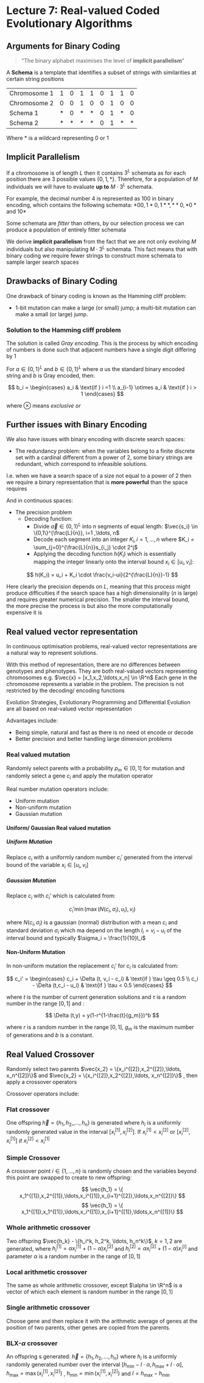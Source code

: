 # Lecture 7: Real-valued Coded Evolutionary Algorithms

## Arguments for Binary Coding 

> "The binary alphabet maximises the level of **implicit parallelism**"

A **Schema** is a template that identifies a subset of strings with similarities at certain string positions

|              |     |     |     |     |     |     |     |     |
| ------------ | --- | --- | --- | --- | --- | --- | --- | --- |
| Chromosome 1 | 1   | 0   | 1   | 1   | 0   | 1   | 1   | 0   |
| Chromosome 2 | 0   | 0   | 1   | 0   | 0   | 1   | 0   | 0   |
| Schema 1     | *   | 0   | *   | *   | 0   | 1   | *   | 0   |
| Schema 2     | *   | *   | *   | *   | 0   | 1   | *   | *   |

Where * is a wildcard representing 0 or 1 

## Implicit Parallelism

If a chromosome is of length $L$ then it contains $3^L$ schemata as for each position there are 3 possible values $\{0,1,*\}$. Therefore, for a population of $M$ individuals we will have to evaluate **up to** $M\cdot 3^L$ schemata.

For example, the decimal number 4 is represented as 100 in binary encoding, which contains the following schemata: $*00, 1*0, 1**, **0, *0* \text{ and } 10*$

Some schemata are *fitter* than others, by our selection process we can produce a population of entirely fitter schemata

We derive **implicit parallelism** from the fact that we are not only evolving $M$ individuals but also manipulating $M\cdot 3^L$ schemata. This fact means that with binary coding we require fewer strings to construct more schemata to sample larger search spaces 

## Drawbacks of Binary Coding

One drawback of binary coding is known as the Hamming cliff problem:

- 1-bit mutation can make a large (or small) jump; a multi-bit mutation can make a small (or large)  jump.

### Solution to the Hamming cliff problem

The solution is called *Gray encoding*. This is the process by which encoding of numbers is done such that adjacent numbers have a single digit differing by 1

For $a \in \{0,1\}^L$ and $b\in \{0,1\}^L$ where $a$ us the standard binary encoded string and $b$ is Gray encoded, then:

$$
b_i = \begin{cases}
    a_i & \text{if } i =1 \\ 
    a_{i-1} \otimes  a_i & \text{if } i > 1
\end{cases}
$$

where $\otimes$ means *exclusive or* 

## Further issues with Binary Encoding 

We also have issues with binary encoding with discrete search spaces:

- The redundancy problem: when the variables belong to a finite discrete set with a cardinal different from a power of 2, some binary strings are redundant, which correspond to infeasible solutions.

I.e. when we have a search space of a size not equal to a power of 2 then we require a binary representation that is **more powerful** than the space requires

And in continuous spaces:

- The precision problem
  - Decoding function:
    - Divide $\vec{a} \in \{0,1\}^L$ into $n$ segments of equal length: $\vec{s_i} \in \{0,1\}^{\frac{L}{n}}, i=1 ,\ldots, n$
    - Decode each segment into an integer $K_i,  i =1 , \ldots, n$ where $K_i = \sum_{j=0}^{\frac{L}{n}}s_{i_j} \cdot 2^j$
    - Applying the decoding function $h(K_i)$ which is essentially mapping the integer linearly onto the interval bound $x_i \in [u_i,v_i]$:

$$
h(K_i) = u_i + K_i \cdot \frac{v_i-ui}{2^{\frac{L}{n}}-1}
$$


Here clearly the precision depends on $L$, meaning that this process might produce difficulties if the search space has a high dimensionality ($n$ is large) and requires greater numerical precision. The smaller the interval bound, the more precise the process is but also the more computationally expensive it is

## Real valued vector representation

In continuous optimisation problems, real-valued vector representations are a natural way to represent solutions.

With this method of representation, there are no differences between genotypes and phenotypes. They are both real-valued vectors representing chromosomes e.g. $\vec{x} = [x_1,x_2,\ldots,x_n] \in \R^n$ 
Each gene in the chromosome represents a variable in the problem. The precision is not restricted by the decoding/ encoding functions

Evolution Strategies, Evolutionary Programming and Differential Evolution are all based on real-valued vector representation

Advantages include:

- Being simple, natural and fast as there is no need ot encode or decode
- Better precision and better handling large dimension problems

### Real valued mutation

Randomly select parents with a probability $p_m \in [0,1]$ for mutation and randomly select a gene $c_i$ and apply the mutation operator

Real number mutation operators include:

- Uniform mutation 
- Non-uniform mutation 
- Gaussian mutation 

#### Uniform/ Gaussian Real valued mutation

##### Uniform Mutation 

Replace $c_i$ with a uniformly random number $c_i'$ generated from the interval bound of the variable $x_i \in [u_i,v_i]$ 

##### Gaussian Mutation

Replace $c_i$ with $c_i'$ which is calculated from:

$$
c_i' \min(\max(N(c_i,\sigma_i),u_i),v_i)
$$

where $N(c_i,\sigma_i)$ is a gaussian (normal) distribution with a mean $c_i$ and standard deviation $\sigma_i$ which ma depend on the length $l_i = v_i - u_i$ of the interval bound and typically $\sigma_i = \frac{1}{10}l_i$ 

#### Non-Uniform Mutation 

In non-uniform mutation the replacement $c_i'$ for $c_i$ is calculated from:

$$
c_i' = \begin{cases}
    c_i + \Delta (t, v_i - c_i) & \text{if } \tau \geq 0.5 \\ 
    c_i - \Delta (t,c_i - u_i) & \text{if } \tau < 0.5
\end{cases}
$$

where $t$ is the number of current generation solutions and $\tau$ is a random number in the range $[0,1]$ and :

$$
\Delta (t,y) = y(1-r^{1-\frac{t}{g_m}})^b
$$

where $r$ is a random number in the range $[0,1]$, $g_m$ is the maximum number of generations and $b$ is a constant.

## Real Valued Crossover

Randomly select two parents $\vec{x_2} = \{x_i^{[2]},x_2^{[2]},\ldots, x_n^{[2]}\}$  and $\vec{x_2} = \{x_i^{[2]},x_2^{[2]},\ldots, x_n^{[2]}\}$ , then apply a crossover operators

Crossover operators include:

### Flat crossover

One offspring $\vec{h} = \{h_1,h_2,,\ldots,h_n\}$ is generated where $h_i$ is a uniformly randomly generated value in the interval $[x_i^{[1]},x_i^{[2]}]$. If $x_i^{[1]}<x_i^{[2]}$ or $[x_i^{[2]},x_i^{[1]}]$ if $x_i^{[2]} < x_i^{[1]}$ 

### Simple Crossover 

A crossover point $i \in \{1,\ldots,n\}$ is randomly chosen and the variables beyond this point are swapped to create to new offspring:

$$
\vec{h_1} = \{ x_1^{[1]},x_2^{[1]},\ldots,x_i^{[1]},x_{i+1}^{[2]},\ldots,x_n^{[2]}\} 
$$
$$
\vec{h_1} = \{ x_1^{[1]},x_1^{[1]},\ldots,x_i^{[1]},x_{i+1}^{[1]},\ldots,x_n^{[1]}\} 
$$

### Whole arithmetic crossover

Two offspring $\vec{h_k} - \{h_i^k, h_2^k, \ldots, h_n^k\}$, $k = 1,2$ are generated, where $h_i^{[1]} = \alpha x_i^{[1]} + (1-\alpha)x_i^{[2]}$ and $h_i^{[2]} = \alpha x_i^{[2]} + (1-\alpha)x_i^{[i]}$ and parameter $\alpha$ is a random number in the range of $[0,1]$ 

### Local arithmetic crossover

The same as whole arithmetic crossover, except $\alpha \in \R^n$ is a vector of which each element is random number in the range $[0,1]$ 

### Single arithmetic crossover 

Choose gene and then replace it with the arithmetic average of genes at the position of two parents, other genes are copied from the parents.

### BLX-$\alpha$ crossover 

An offspring s generated: $\vec{h} = \{h_1,h_2,\ldots,h_n\}$ where $h_i$ is a uniformly randomly generated number over the interval $[h_{\min} - I \cdot \alpha, h_{\max} + I \cdot \alpha]$,
$h_{\max} = \max(x_i^{[1]},x_i^{[2]})$ , $h_{\min} = \min(x_i^{[1]},x_i^{[2]})$ and $I = h_{\max} - h_{\min}$ 






